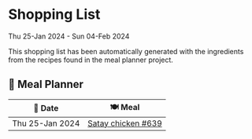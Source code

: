 # Shopping List

Thu 25-Jan 2024 - Sun 04-Feb 2024

This shopping list has been automatically generated with the ingredients from the recipes found in the meal planner project.

## 📅 Meal Planner

|📅 Date| 🍽️ Meal|
|----|----|
|Thu 25-Jan 2024|[Satay chicken #639](https://github.com/jcallaghan/The-Cookbook/issues/639)|
